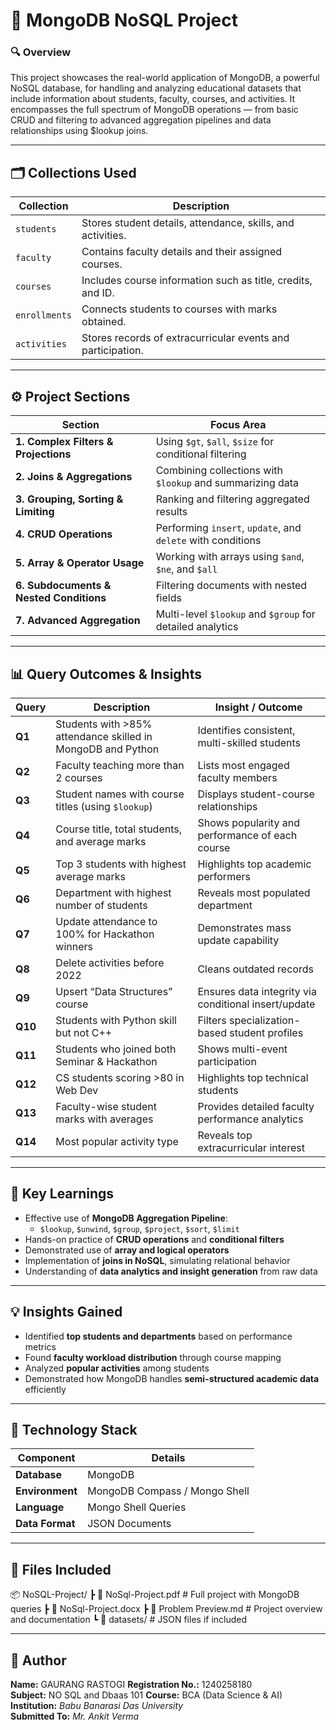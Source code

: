 # 📘 MongoDB NoSQL Project

### 🔍 Overview
This project showcases the real-world application of MongoDB, a powerful NoSQL database, for handling and analyzing educational datasets that include information about students, faculty, courses, and activities.
It encompasses the full spectrum of MongoDB operations — from basic CRUD and filtering to advanced aggregation pipelines and data relationships using $lookup joins.

---

## 🗂️ Collections Used

| Collection | Description |
|-------------|-------------|
| `students` | Stores student details, attendance, skills, and activities. |
| `faculty` | Contains faculty details and their assigned courses. |
| `courses` | Includes course information such as title, credits, and ID. |
| `enrollments` | Connects students to courses with marks obtained. |
| `activities` | Stores records of extracurricular events and participation. |

---

## ⚙️ Project Sections

| Section | Focus Area |
|----------|-------------|
| **1. Complex Filters & Projections** | Using `$gt`, `$all`, `$size` for conditional filtering |
| **2. Joins & Aggregations** | Combining collections with `$lookup` and summarizing data |
| **3. Grouping, Sorting & Limiting** | Ranking and filtering aggregated results |
| **4. CRUD Operations** | Performing `insert`, `update`, and `delete` with conditions |
| **5. Array & Operator Usage** | Working with arrays using `$and`, `$ne`, and `$all` |
| **6. Subdocuments & Nested Conditions** | Filtering documents with nested fields |
| **7. Advanced Aggregation** | Multi-level `$lookup` and `$group` for detailed analytics |

---

## 📊 Query Outcomes & Insights

| **Query** | **Description** | **Insight / Outcome** |
|------------|-----------------|------------------------|
| **Q1** | Students with >85% attendance skilled in MongoDB and Python | Identifies consistent, multi-skilled students |
| **Q2** | Faculty teaching more than 2 courses | Lists most engaged faculty members |
| **Q3** | Student names with course titles (using `$lookup`) | Displays student-course relationships |
| **Q4** | Course title, total students, and average marks | Shows popularity and performance of each course |
| **Q5** | Top 3 students with highest average marks | Highlights top academic performers |
| **Q6** | Department with highest number of students | Reveals most populated department |
| **Q7** | Update attendance to 100% for Hackathon winners | Demonstrates mass update capability |
| **Q8** | Delete activities before 2022 | Cleans outdated records |
| **Q9** | Upsert “Data Structures” course | Ensures data integrity via conditional insert/update |
| **Q10** | Students with Python skill but not C++ | Filters specialization-based student profiles |
| **Q11** | Students who joined both Seminar & Hackathon | Shows multi-event participation |
| **Q12** | CS students scoring >80 in Web Dev | Highlights top technical students |
| **Q13** | Faculty-wise student marks with averages | Provides detailed faculty performance analytics |
| **Q14** | Most popular activity type | Reveals top extracurricular interest |

---

## 🧠 Key Learnings

- Effective use of **MongoDB Aggregation Pipeline**:
  - `$lookup`, `$unwind`, `$group`, `$project`, `$sort`, `$limit`
- Hands-on practice of **CRUD operations** and **conditional filters**
- Demonstrated use of **array and logical operators**
- Implementation of **joins in NoSQL**, simulating relational behavior
- Understanding of **data analytics and insight generation** from raw data

---

## 💡 Insights Gained

- Identified **top students and departments** based on performance metrics  
- Found **faculty workload distribution** through course mapping  
- Analyzed **popular activities** among students  
- Demonstrated how MongoDB handles **semi-structured academic data** efficiently  

---

## 🧰 Technology Stack

| Component | Details |
|------------|----------|
| **Database** | MongoDB |
| **Environment** | MongoDB Compass / Mongo Shell |
| **Language** | Mongo Shell Queries |
| **Data Format** | JSON Documents |

---

## 📁 Files Included

📦 NoSQL-Project/
┣ 📄 NoSql-Project.pdf # Full project with MongoDB queries
┣ 📄 NoSql-Project.docx
┣ 📄 Problem Preview.md # Project overview and documentation
┗ 📂 datasets/ # JSON files if included

---

## 👤 Author

**Name:** GAURANG RASTOGI
**Registration No.:** 1240258180  
**Subject:** NO SQL and Dbaas 101
**Course:** BCA (Data Science & AI)  
**Institution:** *Babu Banarasi Das University*  
**Submitted To:** *Mr. Ankit Verma*   

